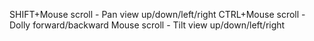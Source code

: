 
SHIFT+Mouse scroll - Pan view up/down/left/right
CTRL+Mouse scroll - Dolly forward/backward
Mouse scroll - Tilt view up/down/left/right